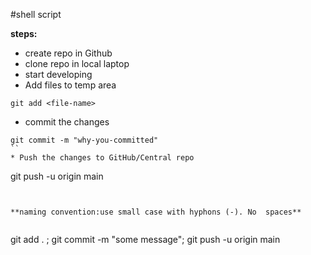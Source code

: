 #shell script

**steps:**
* create repo in Github
* clone repo in local laptop
* start developing
* Add files to temp area
```
git add <file-name>
````
* commit the changes
```
git commit -m "why-you-committed"
``
* Push the changes to GitHub/Central repo
```

git push -u origin main
```


**naming convention:use small case with hyphons (-). No  spaces**


```
git add . ; git commit -m "some message"; git push -u origin main

```

